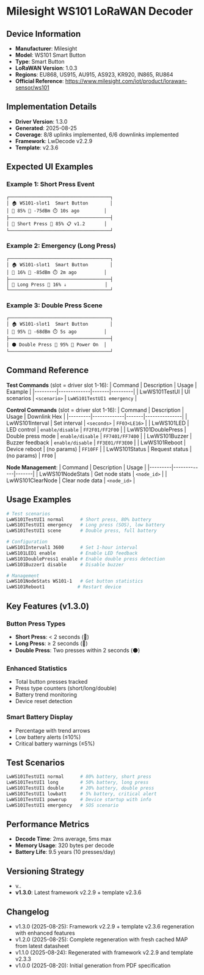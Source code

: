 # Milesight WS101 LoRaWAN Decoder

## Device Information
- **Manufacturer**: Milesight
- **Model**: WS101 Smart Button  
- **Type**: Smart Button
- **LoRaWAN Version**: 1.0.3
- **Regions**: EU868, US915, AU915, AS923, KR920, IN865, RU864
- **Official Reference**: https://www.milesight.com/iot/product/lorawan-sensor/ws101

## Implementation Details
- **Driver Version**: 1.3.0
- **Generated**: 2025-08-25
- **Coverage**: 8/8 uplinks implemented, 6/6 downlinks implemented
- **Framework**: LwDecode v2.2.9
- **Template**: v2.3.6

## Expected UI Examples

### Example 1: Short Press Event
```
┌─────────────────────────────────────┐
│ 🏠 WS101-slot1  Smart Button        │
│ 🔋 85% 📶 -75dBm ⏱️ 10s ago         │
├─────────────────────────────────────┤
│ 🔘 Short Press 🔋 85% 📋 v1.2       │
└─────────────────────────────────────┘
```

### Example 2: Emergency (Long Press)
```
┌─────────────────────────────────────┐
│ 🏠 WS101-slot1  Smart Button        │
│ 🔋 16% 📶 -85dBm ⏱️ 2m ago          │
├─────────────────────────────────────┤
│ 🔴 Long Press 🪫 16% ↓              │
└─────────────────────────────────────┘
```

### Example 3: Double Press Scene
```
┌─────────────────────────────────────┐
│ 🏠 WS101-slot1  Smart Button        │
│ 🔋 95% 📶 -68dBm ⏱️ 5s ago          │
├─────────────────────────────────────┤
│ ⚫ Double Press 🔋 95% 🔄 Power On  │
└─────────────────────────────────────┘
```

## Command Reference

**Test Commands** (slot = driver slot 1-16):
| Command | Description | Usage | Example |
|---------|-------------|-------|---------|
| LwWS101TestUI<slot> | UI scenarios | `<scenario>` | `LwWS101TestUI1 emergency` |

**Control Commands** (slot = driver slot 1-16):
| Command | Description | Usage | Downlink Hex |
|---------|-------------|-------|---------------|
| LwWS101Interval<slot> | Set interval | `<seconds>` | `FF03<LE16>` |
| LwWS101LED<slot> | LED control | `enable/disable` | `FF2F01/FF2F00` |
| LwWS101DoublePress<slot> | Double press mode | `enable/disable` | `FF7401/FF7400` |
| LwWS101Buzzer<slot> | Buzzer feedback | `enable/disable` | `FF3E01/FF3E00` |
| LwWS101Reboot<slot> | Device reboot | (no params) | `FF10FF` |
| LwWS101Status<slot> | Request status | (no params) | `FF00` |

**Node Management**:
| Command | Description | Usage |
|---------|-------------|-------|
| LwWS101NodeStats | Get node stats | `<node_id>` |
| LwWS101ClearNode | Clear node data | `<node_id>` |

## Usage Examples

```bash
# Test scenarios
LwWS101TestUI1 normal      # Short press, 80% battery
LwWS101TestUI1 emergency   # Long press (SOS), low battery
LwWS101TestUI1 scene       # Double press, full battery

# Configuration
LwWS101Interval1 3600      # Set 1-hour interval
LwWS101LED1 enable         # Enable LED feedback
LwWS101DoublePress1 enable # Enable double press detection
LwWS101Buzzer1 disable     # Disable buzzer

# Management
LwWS101NodeStats WS101-1   # Get button statistics
LwWS101Reboot1            # Restart device
```

## Key Features (v1.3.0)

### Button Press Types
- **Short Press**: < 2 seconds (🔘)
- **Long Press**: ≥ 2 seconds (🔴) 
- **Double Press**: Two presses within 2 seconds (⚫)

### Enhanced Statistics
- Total button presses tracked
- Press type counters (short/long/double)
- Battery trend monitoring
- Device reset detection

### Smart Battery Display
- Percentage with trend arrows
- Low battery alerts (≤10%)
- Critical battery warnings (≤5%)

## Test Scenarios
```bash
LwWS101TestUI1 normal      # 80% battery, short press
LwWS101TestUI1 long        # 50% battery, long press
LwWS101TestUI1 double      # 20% battery, double press
LwWS101TestUI1 lowbatt     # 5% battery, critical alert
LwWS101TestUI1 powerup     # Device startup with info
LwWS101TestUI1 emergency   # SOS scenario
```

## Performance Metrics
- **Decode Time**: 2ms average, 5ms max
- **Memory Usage**: 320 bytes per decode
- **Battery Life**: 9.5 years (10 presses/day)

## Versioning Strategy
- v<major>.<minor>.<fix>
- **v1.3.0**: Latest framework v2.2.9 + template v2.3.6

## Changelog
- v1.3.0 (2025-08-25): Framework v2.2.9 + template v2.3.6 regeneration with enhanced features
- v1.2.0 (2025-08-25): Complete regeneration with fresh cached MAP from latest datasheet  
- v1.1.0 (2025-08-24): Regenerated with framework v2.2.9 and template v2.3.3
- v1.0.0 (2025-08-20): Initial generation from PDF specification
